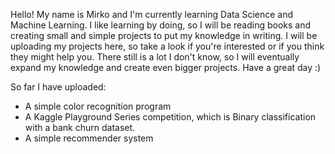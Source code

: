Hello! My name is Mirko and I'm currently learning Data Science and Machine Learning. 
I like learning by doing, so I will be reading books and creating small and simple projects to put my knowledge in writing.
I will be uploading my projects here, so take a look if you're interested or if you think they might help you.
There still is a lot I don't know, so I will eventually expand my knowledge and create even bigger projects.
Have a great day :)

So far I have uploaded:
* A simple color recognition program
* A Kaggle Playground Series competition, which is Binary classification with a bank churn dataset.
* A simple recommender system
